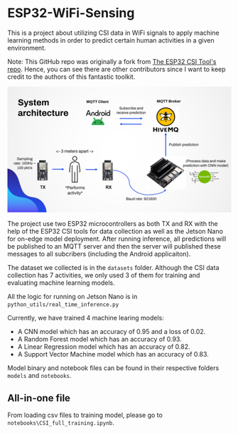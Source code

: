 # ESP32-WiFi-Sensing
This is a project about utilizing CSI data in WiFi signals to apply machine learning methods in order to predict certain human activities in a given environment.

Note: This GitHub repo was originally a fork from [The ESP32 CSI Tool's repo](https://github.com/StevenMHernandez/ESP32-CSI-Tool). Hence, you can see there are other contributors since I want to keep credit to the authors of this fantastic toolkit.

![Alt text](/asset/architecture.png)

The project use two ESP32 microcontrollers as both TX and RX with the help of the ESP32 CSI tools for data collection as well as the Jetson Nano for on-edge model deployment. After running inference, all predictions will be published to an MQTT server and then the server will published these messages to all subcribers (including the Android applicaiton).

The dataset we collected is in the `datasets` folder. Although the CSI data collection has 7 activities, we only used 3 of them for training and evaluating machine learning models.

All the logic for running on Jetson Nano is in `python_utils/real_time_inference.py`

Currently, we have trained 4 machine learing models:
- A CNN model which has an accuracy of 0.95 and a loss of 0.02.
- A Random Forest model which has an accuracy of 0.93.
- A Linear Regression model which has an accuracy of 0.82.
- A Support Vector Machine model which has an accuracy of 0.83.

Model binary and notebook files can be found in their respective folders `models` and `notebooks`.

## All-in-one file

From loading csv files to training model, please go to `notebooks\CSI_full_training.ipynb`.